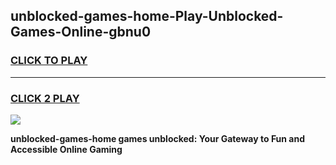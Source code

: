 
## unblocked-games-home-Play-Unblocked-Games-Online-gbnu0
<h3>
<a href="https://premium76.site?title=unblocked-games-home&ref=25A">CLICK TO PLAY</a></h3>
<hr>

<h3>
<a href="https://premium76.site?title=unblocked-games-home&ref=25A">CLICK 2 PLAY</a>
  
</h3>

<a href="https://premium76.site?title=unblocked-games-home&ref=25A"><img src="https://clearcache.store/games.png"></a>


**unblocked-games-home games unblocked: Your Gateway to Fun and Accessible Online Gaming**
